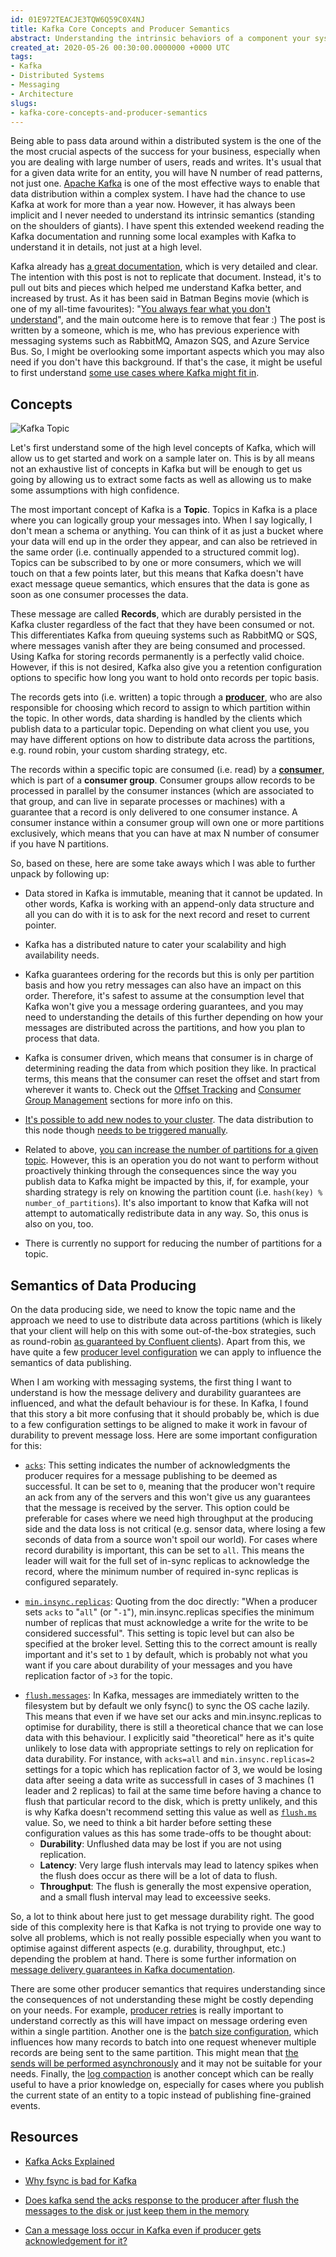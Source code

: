 ```yaml
---
id: 01E972TEACJE3TQW6Q59C0X4NJ
title: Kafka Core Concepts and Producer Semantics 
abstract: Understanding the intrinsic behaviors of a component your system is making use of will make you fear less about it as you will have a better understanding on what might happen under which circumstances. In this post, we will start to understand the core concepts of Kafka as well as diving deep into publishing semantics.
created_at: 2020-05-26 00:30:00.0000000 +0000 UTC
tags:
- Kafka
- Distributed Systems
- Messaging
- Architecture
slugs:
- kafka-core-concepts-and-producer-semantics
---
```


<p id="91d84e99-35a9-4e5b-9914-280efbee84a6" class="">Being able to pass data around within a distributed
    system is the one of the the most crucial aspects of the success for your business, especially when you
    are dealing with large number of users, reads and writes. It&#x27;s usual that for a given data write
    for an entity, you will have N number of read patterns, not just one. <a
        href="https://kafka.apache.org/">Apache Kafka</a> is one of the most effective ways to enable that
    data distribution within a complex system. I have had the chance to use Kafka at work for more than a
    year now. However, it has always been implicit and I never needed to understand its intrinsic semantics
    (standing on the shoulders of giants). I have spent this extended weekend reading the Kafka
    documentation and running some local examples with Kafka to understand it in details, not just at a high
    level.</p>
<p id="831c386d-05a1-46bc-909a-14ed649663be" class="">Kafka already has <a
        href="https://kafka.apache.org/documentation">a great documentation</a>, which is very detailed and
    clear. The intention with this post is not to replicate that document. Instead, it&#x27;s to pull out
    bits and pieces which helped me understand Kafka better, and increased by trust. As it has been said in
    Batman Begins movie (which is one of my all-time favourites): &quot;<a
        href="https://www.magicalquote.com/moviequotes/you-always-fear-what-you-dont-understand/">You always
        fear what you don&#x27;t understand</a>&quot;, and the main outcome here is to remove that fear :)
    The post is written by a someone, which is me, who has previous experience with messaging systems such
    as RabbitMQ, Amazon SQS, and Azure Service Bus. So, I might be overlooking some important aspects which
    you may also need if you don&#x27;t have this background. If that&#x27;s the case, it might be useful to
    first understand <a href="https://kafka.apache.org/documentation/#uses">some use cases where Kafka might
        fit in</a>.</p>
<h2 id="ee274949-d1ca-447e-aa21-db03ad51d1af" class="">Concepts</h2>
<p id="2e13d642-9e0a-46a7-81f7-36f504b75e0f" class="">
</p>
<p>
<img src="https://tugberkugurlu.blob.core.windows.net/bloggyimages/01E972A8Z95PB98E3082YJ1P2M-log_anatomy.png" alt="Kafka Topic" />
</p>
<p id="91f725c1-83dc-47f0-90e2-55c0ba86db27" class="">Let&#x27;s first understand some of the high level
    concepts of Kafka, which will allow us to get started and work on a sample later on. This is by all
    means not an exhaustive list of concepts in Kafka but will be enough to get us going by allowing us to
    extract some facts as well as allowing us to make some assumptions with high confidence.</p>
<p id="e53c9b17-6500-4ca6-9cee-bc21f99dd908" class="">The most important concept of Kafka is a
    <strong>Topic</strong>. Topics in Kafka is a place where you can logically group your messages into.
    When I say logically, I don&#x27;t mean a schema or anything. You can think of it as just a bucket where
    your data will end up in the order they appear, and can also be retrieved in the same order (i.e.
    continually appended to a structured commit log). Topics can be subscribed to by one or more consumers,
    which we will touch on that a few points later, but this means that Kafka doesn&#x27;t have exact
    message queue semantics, which ensures that the data is gone as soon as one consumer processes the data.
</p>
<p id="94138dad-c82c-41e8-89ef-fc56d65c9609" class="">These message are called <strong>Records</strong>,
    which are durably persisted in the Kafka cluster regardless of the fact that they have been consumed or
    not. This differentiates Kafka from queuing systems such as RabbitMQ or SQS, where messages vanish after
    they are being consumed and processed. Using Kafka for storing records permanently is a perfectly valid
    choice. However, if this is not desired, Kafka also give you a retention configuration options to
    specific how long you want to hold onto records per topic basis. </p>
<p id="d9dba195-478a-497e-9d03-3a04e571265b" class="">The records gets into (i.e. written) a topic through a
    <a href="https://kafka.apache.org/documentation/#intro_producers"><strong>producer</strong></a>, who are
    also responsible for choosing which record to assign to which partition within the topic. In other
    words, data sharding is handled by the clients which publish data to a particular topic. Depending on
    what client you use, you may have different options on how to distribute data across the partitions,
    e.g. round robin, your custom sharding strategy, etc.</p>
<p id="cbeac82e-a422-4047-aeab-f29ceaee0a73" class="">The records within a specific topic are consumed (i.e.
    read) by a <a
        href="https://kafka.apache.org/documentation/#intro_consumers"><strong>consumer</strong></a>, which
    is part of a <strong>consumer group</strong>. Consumer groups allow records to be processed in parallel
    by the consumer instances (which are associated to that group, and can live in separate processes or
    machines) with a guarantee that a record is only delivered to one consumer instance. A consumer instance
    within a consumer group will own one or more partitions exclusively, which means that you can have at
    max N number of consumer if you have N partitions.</p>
<p id="c879ef20-895f-43c1-a44f-835dea800f6a" class="">So, based on these, here are some take aways which I
    was able to further unpack by following up:</p>
<ul id="a636bdfa-af19-42f1-8f94-d31454f22312" class="bulleted-list">
    <li>Data stored in Kafka is immutable, meaning that it cannot be updated. In other words, Kafka is
        working with an append-only data structure and all you can do with it is to ask for the next record
        and reset to current pointer.</li>
</ul>
<ul id="dd72b22e-8079-4871-aef2-eeea83300e13" class="bulleted-list">
    <li>Kafka has a distributed nature to cater your scalability and high availability needs.</li>
</ul>
<ul id="0543d407-ec23-4f2c-a8f0-451701cbd62c" class="bulleted-list">
    <li>Kafka guarantees ordering for the records but this is only per partition basis and how you retry
        messages can also have an impact on this order. Therefore, it&#x27;s safest to assume at the
        consumption level that Kafka won&#x27;t give you a message ordering guarantees, and you may need to
        understanding the details of this further depending on how your messages are distributed across the
        partitions, and how you plan to process that data. </li>
</ul>
<ul id="44915cbf-9b6c-4123-aaad-7a24aba376e3" class="bulleted-list">
    <li>Kafka is consumer driven, which means that consumer is in charge of determining reading the data
        from which position they like. In practical terms, this means that the consumer can reset the offset
        and start from wherever it wants to. Check out the <a
            href="https://kafka.apache.org/documentation/#impl_offsettracking">Offset Tracking</a> and <a
            href="https://kafka.apache.org/documentation/#basic_ops_consumer_group">Consumer Group
            Management</a> sections for more info on this.</li>
</ul>
<ul id="205e5f65-a123-42c3-8f19-81ace05b8e98" class="bulleted-list">
    <li><a href="https://kafka.apache.org/documentation/#basic_ops_cluster_expansion">It&#x27;s possible to
            add new nodes to your cluster</a>. The data distribution to this node though <a
            href="https://kafka.apache.org/documentation/#basic_ops_automigrate">needs to be triggered
            manually</a>.</li>
</ul>
<ul id="311e25fe-5b27-4a0a-b2e6-2165a19d7987" class="bulleted-list">
    <li>Related to above, <a href="https://kafka.apache.org/documentation.html#basic_ops_modify_topic">you
            can increase the number of partitions for a given topic</a>. However, this is an operation you
        do not want to perform without proactively thinking through the consequences since the way you
        publish data to Kafka might be impacted by this, if, for example, your sharding strategy is rely on
        knowing the partition count (i.e. <code>hash(key) % number_of_partitions</code>). It&#x27;s also
        important to know that Kafka will not attempt to automatically redistribute data in any way. So,
        this onus is also on you, too.</li>
</ul>
<ul id="724bf185-22ce-4ce5-a796-986961796e9e" class="bulleted-list">
    <li>There is currently no support for reducing the number of partitions for a topic.</li>
</ul>
<h2 id="cc2239f7-0c89-4dd1-bdcb-d9bde4f1cf3a" class="">Semantics of Data Producing</h2>
<p id="b45d7cab-9342-48be-b927-c6ea20b9508c" class="">On the data producing side, we need to know the topic
    name and the approach we need to use to distribute data across partitions (which is likely that your
    client will help on this with some out-of-the-box strategies, such as round-robin <a
        href="https://docs.confluent.io/4.0.0/clients/producer.html">as guaranteed by Confluent
        clients</a>). Apart from this, we have quite a few <a
        href="https://kafka.apache.org/documentation.html#producerconfigs">producer level configuration</a>
    we can apply to influence the semantics of data publishing.</p>
<p id="751e8cc8-4b69-4b51-8df3-f4b2d8dc6ed7" class="">When I am working with messaging systems, the first
    thing I want to understand is how the message delivery and durability guarantees are influenced, and
    what the default behaviour is for these. In Kafka, I found that this story a bit more confusing that it
    should probably be, which is due to a few configuration settings to be aligned to make it work in favour
    of durability to prevent message loss. Here are some important configuration for this:</p>
<ul id="b9d8ed44-c468-4981-9b0b-13c56f09f36b" class="bulleted-list">
    <li><code><a href="https://kafka.apache.org/documentation.html#acks">acks</a></code>: This setting
        indicates the number of acknowledgments the producer requires for a message publishing to be deemed
        as successful. It can be set to <code>0</code>, meaning that the producer won&#x27;t require an ack
        from any of the servers and this won&#x27;t give us any guarantees that the message is received by
        the server. This option could be preferable for cases where we need high throughput at the producing
        side and the data loss is not critical (e.g. sensor data, where losing a few seconds of data from a
        source won&#x27;t spoil our world). For cases where record durability is important, this can be set
        to <code>all</code>. This means the leader will wait for the full set of in-sync replicas to
        acknowledge the record, where the minimum number of required in-sync replicas is configured
        separately.</li>
</ul>
<ul id="d4459335-5203-457b-a408-266ebd92f5c1" class="bulleted-list">
    <li><code><a href="https://kafka.apache.org/documentation.html#min.insync.replicas">min.insync.replicas</a></code>:
        Quoting from the doc directly: &quot;When a producer sets <code>acks</code> to
        &quot;<code>all</code>&quot; (or &quot;<code>-1</code>&quot;), min.insync.replicas specifies the
        minimum number of replicas that must acknowledge a write for the write to be considered
        successful&quot;. This setting is topic level but can also be specified at the broker level. Setting
        this to the correct amount is really important and it&#x27;s set to <code>1</code> by default, which
        is probably not what you want if you care about durability of your messages and you have replication
        factor of <code>&gt;3</code> for the topic.</li>
</ul>
<ul id="a6dc5996-8065-494b-a542-a00fc6b34f2c" class="bulleted-list">
    <li><code><a href="https://kafka.apache.org/documentation.html#flush.messages">flush.messages</a></code>:
        In Kafka, messages are immediately written to the filesystem but by default we only fsync() to sync
        the OS cache lazily. This means that even if we have set our acks and min.insync.replicas to
        optimise for durability, there is still a theoretical chance that we can lose data with this
        behaviour. I explicitly said &quot;theoretical&quot; here as it&#x27;s quite unlikely to lose data
        with appropriate settings to rely on replication for data durability. For instance, with
        <code>acks=all</code> and <code>min.insync.replicas=2</code> settings for a topic which has
        replication factor of 3, we would be losing data after seeing a data write as successfull in cases
        of 3 machines (1 leader and 2 replicas) to fail at the same time before having a chance to flush
        that particular record to the disk, which is pretty unlikely, and this is why Kafka doesn&#x27;t
        recommend setting this value as well as <a
            href="https://kafka.apache.org/documentation.html#flush.ms"><code>flush.ms</code></a> value. So,
        we need to think a bit harder before setting these configuration values as this has some trade-offs
        to be thought about:<ul id="72970d7c-7179-41c6-8b0f-f510c324ebb2" class="bulleted-list">
            <li><strong>Durability</strong>: Unflushed data may be lost if you are not using replication.
            </li>
        </ul>
        <ul id="b6835546-07bf-4311-a2da-824c6f980acf" class="bulleted-list">
            <li><strong>Latency</strong>: Very large flush intervals may lead to latency spikes when the
                flush does occur as there will be a lot of data to flush.</li>
        </ul>
        <ul id="7e7571ab-c4d6-4a13-94f7-35e20b5c9cef" class="bulleted-list">
            <li><strong>Throughput</strong>: The flush is generally the most expensive operation, and a
                small flush interval may lead to exceessive seeks.</li>
        </ul>
    </li>
</ul>
<p id="6ab2286f-f5db-494b-9cb4-51680e9122cf" class="">So, a lot to think about here just to get message
    durability right. The good side of this complexity here is that Kafka is not trying to provide one way
    to solve all problems, which is not really possible especially when you want to optimise against
    different aspects (e.g. durability, throughput, etc.) depending the problem at hand. There is some
    further information on <a href="https://kafka.apache.org/documentation.html#semantics">message delivery
        guarantees in Kafka documentation</a>.</p>
<p id="945a6992-f1cf-4c81-8e36-d49532ced8ad" class="">There are some other producer semantics that requires
    understanding since the consequences of not understanding these might be costly depending on your needs.
    For example, <a href="https://kafka.apache.org/documentation.html#semantics">producer retries</a> is
    really important to understand correctly as this will have impact on message ordering even within a
    single partition. Another one is the <a
        href="https://kafka.apache.org/documentation.html#batch.size">batch size configuration</a>, which
    influences how many records to batch into one request whenever multiple records are being sent to the
    same partition. This might mean that <a
        href="https://kafka.apache.org/documentation.html#design_asyncsend">the sends will be performed
        asynchronously</a> and it may not be suitable for your needs. Finally, the <a
        href="https://kafka.apache.org/documentation.html#compaction">log compaction</a> is another concept
    which can be really useful to have a prior knowledge on, especially for cases where you publish the
    current state of an entity to a topic instead of publishing fine-grained events.</p>
<h2 id="8a618d84-a3bf-4e35-98e3-03698a63a312" class="">Resources</h2>
<ul id="f875d8a2-fd2d-46b6-899f-787842adafda" class="bulleted-list">
    <li><a href="https://medium.com/better-programming/kafka-acks-explained-c0515b3b707e">Kafka Acks
            Explained</a></li>
</ul>
<ul id="14c2c4c5-4fff-4a15-97ac-3c72ae20663f" class="bulleted-list">
    <li><a href="https://link.medium.com/sfm4jiKbL6">Why fsync is bad for Kafka</a></li>
</ul>
<ul id="75cfc68b-ddad-4541-8970-f45ac94c9071" class="bulleted-list">
    <li><a
            href="https://users.kafka.apache.narkive.com/UUQx7UcG/does-kafka-send-the-acks-response-to-the-producer-after-flush-the-messages-to-the-disk-or-just-keep-">Does
            kafka send the acks response to the producer after flush the messages to the disk or just keep
            them in the memory</a></li>
</ul>
<ul id="50279304-d760-4bdf-8607-6012628be5a2" class="bulleted-list">
    <li><a
            href="https://stackoverflow.com/questions/57987591/can-a-message-loss-occur-in-kafka-even-if-producer-gets-acknowledgement-for-it">Can
            a message loss occur in Kafka even if producer gets acknowledgement for it?</a></li>
</ul>